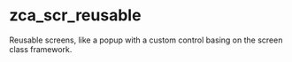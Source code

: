# zca_scr_reusable
Reusable screens, like a popup with a custom control basing on the screen class framework.
